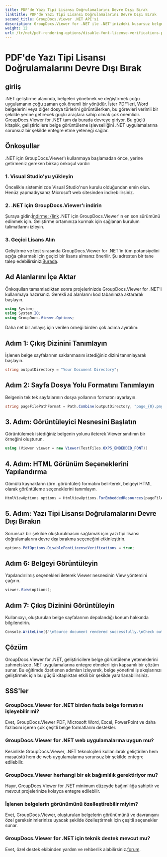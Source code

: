 ```yaml
---
title: PDF'de Yazı Tipi Lisansı Doğrulamalarını Devre Dışı Bırak
linktitle: PDF'de Yazı Tipi Lisansı Doğrulamalarını Devre Dışı Bırak
second_title: GroupDocs.Viewer .NET API'si
description: GroupDocs.Viewer for .NET ile .NET'inizdeki kusursuz belge görüntüleme yeteneklerinin kilidini açın. Belge oluşturmayı minimum bağımlılıkla kolayca entegre edin ve özelleştirin.
weight: 12
url: /tr/net/pdf-rendering-options/disable-font-license-verifications-pdf/
---
```


# PDF'de Yazı Tipi Lisansı Doğrulamalarını Devre Dışı Bırak

## giriiş
.NET geliştirme alanında, belgeleri yönetmek ve değiştirmek çoğu uygulamanın çoğu zaman çok önemli bir yönüdür. İster PDF'leri, Word belgelerini veya diğer dosya türlerini görüntülerken, bu görevleri verimli bir şekilde yerine getirecek güçlü araçlara sahip olmak çok önemlidir. GroupDocs.Viewer for .NET tam da burada devreye giriyor. Bu güçlü kitaplık, geliştiricilere belge görüntüleme işlevselliğini .NET uygulamalarına sorunsuz bir şekilde entegre etme yeteneği sağlar.
## Önkoşullar
.NET için GroupDocs.Viewer'ı kullanmaya başlamadan önce, yerine getirmeniz gereken birkaç önkoşul vardır:
### 1. Visual Studio'yu yükleyin
Öncelikle sisteminizde Visual Studio'nun kurulu olduğundan emin olun. Henüz yapmadıysanız Microsoft web sitesinden indirebilirsiniz.
### 2. .NET için GroupDocs.Viewer'ı indirin
 Şuraya gidin:[İndirme: {link](https://releases.groupdocs.com/viewer/net/) .NET için GroupDocs.Viewer'ın en son sürümünü edinmek için. Geliştirme ortamınıza kurmak için sağlanan kurulum talimatlarını izleyin.
### 3. Geçici Lisans Alın
 Geliştirme ve test sırasında GroupDocs.Viewer for .NET'in tüm potansiyelini açığa çıkarmak için geçici bir lisans almanız önerilir. Şu adresten bir tane talep edebilirsiniz:[Burada](https://purchase.groupdocs.com/temporary-license/).

## Ad Alanlarını İçe Aktar
Önkoşulları tamamladıktan sonra projelerinizde GroupDocs.Viewer for .NET'i kullanmaya hazırsınız. Gerekli ad alanlarını kod tabanınıza aktararak başlayın.
```csharp
using System;
using System.IO;
using GroupDocs.Viewer.Options;
```

Daha net bir anlayış için verilen örneği birden çok adıma ayıralım:
## Adım 1: Çıkış Dizinini Tanımlayın
İşlenen belge sayfalarının saklanmasını istediğiniz dizini tanımlayarak başlayın.
```csharp
string outputDirectory = "Your Document Directory";
```
## Adım 2: Sayfa Dosya Yolu Formatını Tanımlayın
Belgenin tek tek sayfalarının dosya yollarının formatını ayarlayın.
```csharp
string pageFilePathFormat = Path.Combine(outputDirectory, "page_{0}.png");
```
## 3. Adım: Görüntüleyici Nesnesini Başlatın
Görüntülemek istediğiniz belgenin yolunu ileterek Viewer sınıfının bir örneğini oluşturun.
```csharp
using (Viewer viewer = new Viewer(TestFiles.OXPS_EMBEDDED_FONT))
```
## 4. Adım: HTML Görünüm Seçeneklerini Yapılandırma
Gömülü kaynakların (örn. görüntüler) formatını belirterek, belgeyi HTML olarak görüntüleme seçeneklerini tanımlayın.
```csharp
HtmlViewOptions options = HtmlViewOptions.ForEmbeddedResources(pageFilePathFormat);
```
## 5. Adım: Yazı Tipi Lisansı Doğrulamalarını Devre Dışı Bırakın
Sorunsuz bir şekilde oluşturulmasını sağlamak için yazı tipi lisansı doğrulamalarını devre dışı bırakma seçeneğini etkinleştirin.
```csharp
options.PdfOptions.DisableFontLicenseVerifications = true;
```
## Adım 6: Belgeyi Görüntüleyin
Yapılandırılmış seçenekleri ileterek Viewer nesnesinin View yöntemini çağırın.
```csharp
viewer.View(options);
```
## Adım 7: Çıkış Dizinini Görüntüleyin
Kullanıcıyı, oluşturulan belge sayfalarının depolandığı konum hakkında bilgilendirin.
```csharp
Console.WriteLine($"\nSource document rendered successfully.\nCheck output in {outputDirectory}.");
```

## Çözüm
GroupDocs.Viewer for .NET, geliştiricilere belge görüntüleme yeteneklerini zahmetsizce .NET uygulamalarına entegre etmeleri için kapsamlı bir çözüm sunar. Bu eğitimde özetlenen adımları izleyerek, belge yönetimi iş akışlarınızı geliştirmek için bu güçlü kitaplıktan etkili bir şekilde yararlanabilirsiniz.
## SSS'ler
### GroupDocs.Viewer for .NET birden fazla belge formatını işleyebilir mi?
Evet, GroupDocs.Viewer PDF, Microsoft Word, Excel, PowerPoint ve daha fazlasını içeren çok çeşitli belge formatlarını destekler.
### GroupDocs.Viewer for .NET web uygulamalarına uygun mu?
Kesinlikle GroupDocs.Viewer, .NET teknolojileri kullanılarak geliştirilen hem masaüstü hem de web uygulamalarına sorunsuz bir şekilde entegre edilebilir.
### GroupDocs.Viewer herhangi bir ek bağımlılık gerektiriyor mu?
Hayır, GroupDocs.Viewer for .NET minimum düzeyde bağımlılığa sahiptir ve mevcut projelerinize kolayca entegre edilebilir.
### İşlenen belgelerin görünümünü özelleştirebilir miyim?
Evet, GroupDocs.Viewer, oluşturulan belgelerin görünümünü ve davranışını özel gereksinimlerinize uyacak şekilde özelleştirmek için çeşitli seçenekler sunar.
### GroupDocs.Viewer for .NET için teknik destek mevcut mu?
 Evet, özel destek ekibinden yardım ve rehberlik alabilirsiniz.[forum](https://forum.groupdocs.com/c/viewer/9).